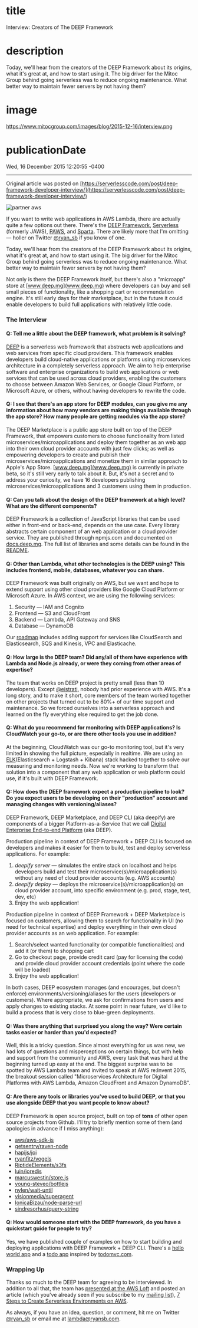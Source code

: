 # title
Interview: Creators of The DEEP Framework

# description
Today, we'll hear from the creators of the DEEP Framework about its origins, what it's great at, and how to start using it. The big driver for the Mitoc Group behind going serverless was to reduce ongoing maintenance. What better way to maintain fewer servers by not having them?

# image
https://www.mitocgroup.com/images/blog/2015-12-16/interview.png

# publicationDate
Wed, 16 December 2015 12:20:55 -0400

---

Original article was posted on [https://serverlesscode.com/post/deep-framework-developer-interview/](https://serverlesscode.com/post/deep-framework-developer-interview/)

<div class="padd25px">
    <img src="/images/blog/2015-12-16/interview.png" alt="partner aws" />
</div>

If you want to write web applications in AWS Lambda, there are actually quite a few options out there. There's the [DEEP Framework](https://github.com/MitocGroup/deep-framework), [Serverless](http://serverless.com/) (formerly JAWS), [PAWS](https://github.com/braahyan/PAWS), and [Sparta](https://github.com/mweagle/Sparta). There are likely more that I'm omitting — holler on Twitter [@ryan_sb](https://twitter.com/ryan_sb) if you know of one.

Today, we'll hear from the creators of the DEEP Framework about its origins, what it's great at, and how to start using it. The big driver for the Mitoc Group behind going serverless was to reduce ongoing maintenance. What better way to maintain fewer servers by not having them?

Not only is there the DEEP Framework itself, but there's also a "microapp" store at [www.deep.mg](www.deep.mg) where developers can buy and sell small pieces of functionality, like a shopping cart or recommendation engine. It's still early days for their marketplace, but in the future it could enable developers to build full applications with relatively little code.

### The Interview

#### Q: Tell me a little about the DEEP framework, what problem is it solving?

[DEEP](https://github.com/MitocGroup/deep-framework) is a serverless web framework that abstracts web applications and web services from specific cloud providers. This framework enables developers build cloud-native applications or platforms using microservices architecture in a completely serverless approach. We aim to help enterprise software and enterprise organizations to build web applications or web services that can be used across cloud providers, enabling the customers to choose between Amazon Web Services, or Google Cloud Platform, or Microsoft Azure, or others, without having developers to rewrite the code.

#### Q: I see that there's an app store for DEEP modules, can you give me any information about how many vendors are making things available through the app store? How many people are getting modules via the app store?

The DEEP Marketplace is a public app store built on top of the DEEP Framework, that empowers customers to choose functionality from listed microservices/microapplications and deploy them together as an web app into their own cloud provider accounts with just few clicks; as well as empowering developers to create and publish their microservices/microapplications and monetize them in similar approach to Apple's App Store. [www.deep.mg](www.deep.mg) is currently in private beta, so it's still very early to talk about it. But, it's not a secret and to address your curiosity, we have 16 developers publishing microservices/microapplications and 3 customers using them in production.

#### Q: Can you talk about the design of the DEEP framework at a high level? What are the different components?

DEEP Framework is a collection of JavaScript libraries that can be used either in front-end or back-end, depends on the use case. Every library abstracts certain component of an web application or a cloud provider service. They are published through npmjs.com and documented on [docs.deep.mg](docs.deep.mg). The full list of libraries and some details can be found in the [README](https://github.com/MitocGroup/deep-framework#what-is-deep-framework-).

#### Q: Other than Lambda, what other technologies is the DEEP using? This includes frontend, mobile, databases, whatever you can share.

DEEP Framework was built originally on AWS, but we want and hope to extend support using other cloud providers like Google Cloud Platform or Microsoft Azure. In AWS context, we are using the following services:

1. Security — IAM and Cognito
2. Frontend — S3 and CloudFront
3. Backend — Lambda, API Gateway and SNS
4. Database — DynamoDB

Our [roadmap](https://github.com/MitocGroup/deep-framework#roadmap) includes adding support for services like CloudSearch and Elasticsearch, SQS and Kinesis, VPC and Elasticache.

#### Q: How large is the DEEP team? Did any/all of them have experience with Lambda and Node.js already, or were they coming from other areas of expertise?

The team that works on DEEP project is pretty small (less than 10 developers). Except [@eistrati](https://github.com/eistrati), nobody had prior experience with AWS. It's a long story, and to make it short, core members of the team worked together on other projects that turned out to be 80%+ of our time support and maintenance. So we forced ourselves into a serverless approach and learned on the fly everything else required to get the job done.

#### Q: What do you recommend for monitoring with DEEP applications? Is CloudWatch your go-to, or are there other tools you use in addition?

At the beginning, CloudWatch was our go-to monitoring tool, but it's very limited in showing the full picture, especially in realtime. We are using an [ELK](https://www.elastic.co/webinars/introduction-elk-stack)(Elasticsearch + Logstash + Kibana) stack hacked together to solve our measuring and monitoring needs. Now we're working to transform that solution into a component that any web application or web platform could use, if it's built with DEEP Framework.

#### Q: How does the DEEP framework expect a production pipeline to look? Do you expect users to be developing on their "production" account and managing changes with versioning/aliases?

DEEP Framework, DEEP Marketplace, and DEEP CLI (aka deepify) are components of a bigger Platform-as-a-Service that we call [Digital Enterprise End-to-end Platform](https://github.com/MitocGroup/deep-framework#appendix-b-deep-ecosystem) (aka DEEP).

Production pipeline in context of DEEP Framework + DEEP CLI is focused on developers and makes it easier for them to build, test and deploy serverless applications. For example:

1. _deepify server_ — simulates the entire stack on localhost and helps developers build and test their microservice(s)/microapplication(s) without any need of cloud provider accounts (e.g. AWS accounts)
2. _deepify deploy_ — deploys the microservice(s)/microapplication(s) on cloud provider account, into specific environment (e.g. prod, stage, test, dev, etc)
3. Enjoy the web application!

Production pipeline in context of DEEP Framework + DEEP Marketplace is focused on customers, allowing them to search for functionality in UI (no need for technical expertise) and deploy everything in their own cloud provider accounts as an web application. For example:

1. Search/select wanted functionality (or compatible functionalities) and add it (or them) to shopping cart
2. Go to checkout page, provide credit card (pay for licensing the code) and provide cloud provider account credentials (point where the code will be loaded)
3. Enjoy the web application!

In both cases, DEEP ecosystem manages (and encourages, but doesn't enforce) environments/versioning/aliases for the users (developers or customers). Where appropriate, we ask for confirmations from users and apply changes to existing stacks. At some point in near future, we'd like to build a process that is very close to blue-green deployments.

#### Q: Was there anything that surprised you along the way? Were certain tasks easier or harder than you'd expected?

Well, this is a tricky question. Since almost everything for us was new, we had lots of questions and misperceptions on certain things, but with help and support from the community and AWS, every task that was hard at the beginning turned up easy at the end. The biggest surprise was to be spotted by AWS Lambda team and invited to speak at AWS re:Invent 2015, the breakout session called "Microservices Architecture for Digital Platforms with AWS Lambda, Amazon CloudFront and Amazon DynamoDB".

#### Q: Are there any tools or libraries you've used to build DEEP, or that you use alongside DEEP that you want people to know about?

DEEP Framework is open source project, built on top of **tons** of other open source projects from Github. I'll try to briefly mention some of them (and apologies in advance if I miss anything):

- [aws/aws-sdk-js](https://github.com/aws/aws-sdk-js)
- [getsentry/raven-node](https://github.com/getsentry/raven-node)
- [hapijs/joi](https://github.com/hapijs/joi)
- [ryanfitz/vogels](https://github.com/ryanfitz/vogels)
- [RiptideElements/s3fs](https://github.com/RiptideElements/s3fs)
- [luin/ioredis](https://github.com/luin/ioredis)
- [marcuswestin/store.js](https://github.com/marcuswestin/store.js)
- [young-steveo/bottlejs](https://github.com/young-steveo/bottlejs)
- [nylen/wait-until](https://github.com/nylen/wait-until)
- [visionmedia/superagent](https://github.com/visionmedia/superagent)
- [IonicaBizau/node-parse-url](https://github.com/IonicaBizau/node-parse-url)
- [sindresorhus/query-string](https://github.com/sindresorhus/query-string)

#### Q: How would someone start with the DEEP framework, do you have a quickstart guide for people to try?

Yes, we have published couple of examples on how to start building and deploying applications with DEEP Framework + DEEP CLI. There's a [hello world app](https://github.com/MitocGroup/deep-microservices-helloworld) and a [todo app](https://github.com/MitocGroup/deep-microservices-todo-app) inspired by [todomvc.com](http://todomvc.com/).

### Wrapping Up

Thanks so much to the DEEP team for agreeing to be interviewed. In addition to all that, the team has [presented at the AWS Loft](http://www.slideshare.net/mitocgroup/microservices-architecture-for-digital-platforms-using-serverless-aws) and posted an article (which you've already seen if you subscribe to my [mailing list](https://serverlesscode.com/mail/)), [7 Steps to Create Serverless Environments on AWS](https://medium.com/@MitocGroup/how-to-create-serverless-environments-on-aws-8485ae039765).

As always, if you have an idea, question, or comment, hit me on Twitter [@ryan_sb](https://twitter.com/ryan_sb) or email me at [lambda@ryansb.com](mailto:lambda@ryansb.com).
